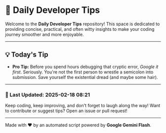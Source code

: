 
# 🌟 Daily Developer Tips

Welcome to the **Daily Developer Tips** repository! This space is dedicated to providing concise, practical, and often witty insights to make your coding journey smoother and more enjoyable.

---

## 💡 Today's Tip

- **Pro Tip:**  Before you spend hours debugging that cryptic error,  *Google it first*.  Seriously.  You're not the first person to wrestle a semicolon into submission.  Save yourself the existential dread (and maybe some hair).

---

### 📅 Last Updated: 2025-02-18 08:21

Keep coding, keep improving, and don't forget to laugh along the way! Want to contribute or suggest tips? Open an issue or pull request!

---

Made with ❤️ by an automated script powered by **Google Gemini Flash**.
